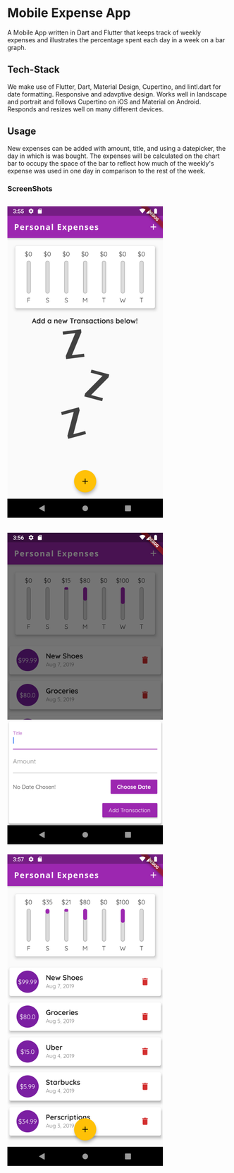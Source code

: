 # Mobile Expense App

A Mobile App written in Dart and Flutter that keeps track of weekly expenses and illustrates the percentage spent each day in a week on a bar graph.

## Tech-Stack

We make use of Flutter, Dart, Material Design, Cupertino, and Iintl.dart for date formatting.
Responsive and adavptive design. Works well in landscape and portrait and follows Cupertino on iOS and Material on Android. Responds and resizes well on many different devices. 

## Usage

New expenses can be added with amount, title, and using a datepicker, the day in which is was bought. The expenses will be calculated on the chart bar to occupy the space of the bar to reflect how much of the weekly's expense was used in one day in comparison to the rest of the week.

### ScreenShots

![alt text](https://github.com/Twistedben/Expense-App/blob/master/screenshots/no_transactions_expense_app.png "Home Screen of Expense App")
---------
![alt text](https://github.com/Twistedben/Expense-App/blob/master/screenshots/bottom_modal_expense_app.png "Bottom Modal - Add New Expense App")
---------
![alt text](https://github.com/Twistedben/Expense-App/blob/master/screenshots/full_list_expense_app.png "List of Transactions and Chart Bar")